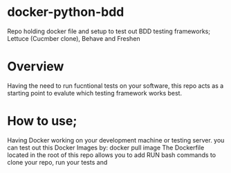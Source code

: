 docker-python-bdd
=================

Repo holding docker file and setup to test out BDD testing frameworks; Lettuce (Cucmber clone), Behave and Freshen

# Overview
Having the need to run fucntional tests on your software, this repo acts as a starting point to evalute which testing framework works best. 

# How to use;
Having Docker working on your development machine or testing server. you can test out this Docker Images by:
docker pull image 
The Dockerfile located in the root of this repo allows you to add RUN bash commands to clone your repo, run your tests and 
